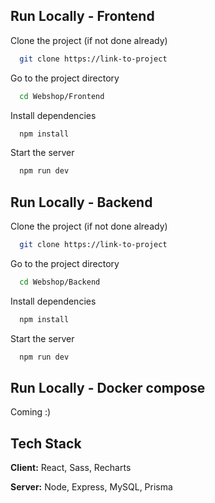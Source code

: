 ## Run Locally - Frontend

Clone the project (if not done already)

```bash
  git clone https://link-to-project
```

Go to the project directory

```bash
  cd Webshop/Frontend
```

Install dependencies

```bash
  npm install
```

Start the server

```bash
  npm run dev
```

## Run Locally - Backend

Clone the project (if not done already)

```bash
  git clone https://link-to-project
```

Go to the project directory

```bash
  cd Webshop/Backend
```

Install dependencies

```bash
  npm install
```

Start the server

```bash
  npm run dev
```

## Run Locally - Docker compose

Coming :)
## Tech Stack

**Client:** React, Sass, Recharts

**Server:** Node, Express, MySQL, Prisma

